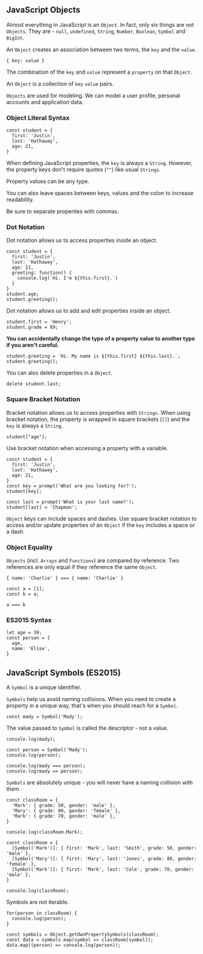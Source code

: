 ## JavaScript Objects

Almost everything in JavaScript is an `Object`. In fact, only six things are not `Objects`. They are - `null`, `undefined`, `String`, `Number`, `Boolean`, `Symbol` and `BigInt`.

An `Object` creates an association between two terms, the `key` and the `value`.
```
{ key: value }
```
The combination of the `key` and `value` represent a `property` on that `Object`.

An `Object` is a collection of `key` `value` pairs.

`Objects` are used for modeling. We can model a user profile, personal accounts and application data.

### Object Literal Syntax
```
const student = {
  first: 'Justin',
  last: 'Hathaway',
  age: 21,
}
```
When defining JavaScript properties, the `key` is always a `String`. However, the property keys don't require quotes (`""`) like usual `Strings`.

Property values can be any type.

You can also leave spaces between keys, values and the colon to increase readability.

Be sure to separate properties with commas.

### Dot Notation

Dot notation allows us to access properties inside an object.
```
const student = {
  first: 'Justin',
  last: 'Hathaway',
  age: 21,
  greeting: function() {
    console.log(`Hi. I'm ${this.first}.`)
  }
}
student.age;
student.greeting();
```
Dot notation allows us to add and edit properties inside an object.
```
student.first = 'Henry';
student.grade = 89;
```
**You can accidentally change the type of a property value to another type if you aren't careful.**
```
student.greeting = `Hi. My name is ${this.first} ${this.last}.`;
student.greeting();
```
You can also delete properties in a `Object`.
```
delete student.last;
```
### Square Bracket Notation

Bracket notation allows us to access properties with `Strings`. When using bracket notation, the property is wrapped in square brackets (`[]`) and the `key` is always a `String`.
```
student["age"];
```
Use bracket notation when accessing a property with a variable.
```
const student = {
  first: 'Justin',
  last: 'Hathaway',
  age: 21,
}
const key = prompt('What are you looking for?');
student[key];

const last = prompt('What is your last name?');
student[last] = 'Chapman';
```
`Object` keys can include spaces and dashes. Use square bracket notation to access and/or update properties of an `Object` if the `key` includes a space or a dash.

### Object Equality

`Objects` (incl. `Arrays` and `Functions`) are compared by reference. Two references are only equal if they reference the same `Object`.
```
{ name: 'Charlie' } === { name: 'Charlie' }
```
```
const a = [1];
const b = a;

a === b
```
### ES2015 Syntax
```
let age = 30;
const person = {
  age,
  name: 'Elise',
}
```
## JavaScript Symbols (ES2015)

A `Symbol` is a unique identifier.

`Symbols` help us avoid naming collisions. When you need to create a property in a unique way, that's when you should reach for a `Symbol`.
```
const mady = Symbol('Mady');
```
The value passed to `Symbol` is called the descriptor - not a value.
```
console.log(mady);

const person = Symbol('Mady');
console.log(person);

console.log(mady === person);
console.log(mady == person);
```
`Symbols` are absolutely unique - you will never have a naming collision with them.
```
const classRoom = {
  'Mark': { grade: 50, gender: 'male' },
  'Mary': { grade: 80, gender: 'female' },
  'Mark': { grade: 70, gender: 'male' },
}

console.log(classRoom.Mark);

const classRoom = {
  [Symbol('Mark')]: { first: 'Mark', last: 'Smith', grade: 50, gender: 'male' },
  [Symbol('Mary')]: { first: 'Mary', last: 'Jones', grade: 80, gender: 'female' },
  [Symbol('Mark')]: { first: 'Mark', last: 'Cole', grade: 70, gender: 'male' },
}

console.log(classRoom);
```
Symbols are not iterable.
```
for(person in classRoom) {
  console.log(person);
}

const symbols = Object.getOwnPropertySymbols(classRoom);
const data = symbols.map(symbol => classRoom[symbol]);
data.map((person) => console.log(person));
```
